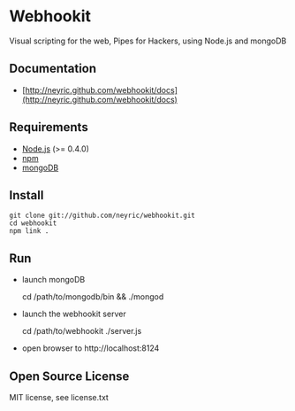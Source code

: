 # Webhookit

Visual scripting for the web, Pipes for Hackers, using Node.js and mongoDB

## Documentation

 * [http://neyric.github.com/webhookit/docs](http://neyric.github.com/webhookit/docs)

## Requirements

 * [Node.js](http://nodejs.org/) (>= 0.4.0)
 * [npm](http://npmjs.org/)
 * [mongoDB](http://www.mongodb.org/)

## Install

    git clone git://github.com/neyric/webhookit.git
    cd webhookit
    npm link .
    
## Run

 * launch mongoDB
 
    cd /path/to/mongodb/bin && ./mongod
 
 * launch the webhookit server
 
    cd /path/to/webhookit
    ./server.js
    
 * open browser to http://localhost:8124

## Open Source License

MIT license, see license.txt
